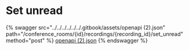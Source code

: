 # Set unread

{% swagger src="../../../../../../.gitbook/assets/openapi (2).json" path="/conference_rooms/{id}/recordings/{recording_id}/set_unread" method="post" %}
[openapi (2).json](<../../../../../../.gitbook/assets/openapi (2).json>)
{% endswagger %}
